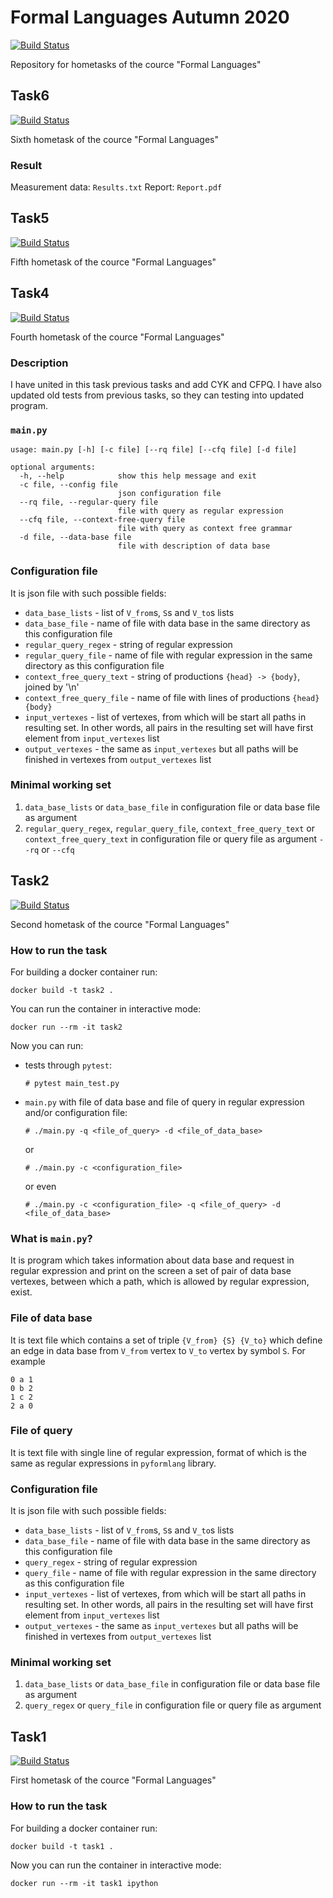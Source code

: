 # Formal Languages Autumn 2020

[![Build Status](https://img.shields.io/endpoint.svg?url=https%3A%2F%2Factions-badge.atrox.dev%2FSergeyKuz1001%2Fformal_languages_autumn_2020%2Fbadge%3Fref%3Dmaster&style=flat)](https://actions-badge.atrox.dev/SergeyKuz1001/formal_languages_autumn_2020/goto?ref=master)

Repository for hometasks of the cource "Formal Languages"

## Task6

[![Build Status](https://img.shields.io/endpoint.svg?url=https%3A%2F%2Factions-badge.atrox.dev%2FSergeyKuz1001%2Fformal_languages_autumn_2020%2Fbadge%3Fref%3Dtask6&style=flat)](https://actions-badge.atrox.dev/SergeyKuz1001/formal_languages_autumn_2020/goto?ref=task6)

Sixth hometask of the cource "Formal Languages"

### Result

Measurement data: `Results.txt`
Report: `Report.pdf`

## Task5

[![Build Status](https://img.shields.io/endpoint.svg?url=https%3A%2F%2Factions-badge.atrox.dev%2FSergeyKuz1001%2Fformal_languages_autumn_2020%2Fbadge%3Fref%3Dtask5&style=flat)](https://actions-badge.atrox.dev/SergeyKuz1001/formal_languages_autumn_2020/goto?ref=task5)

Fifth hometask of the cource "Formal Languages"

## Task4

[![Build Status](https://img.shields.io/endpoint.svg?url=https%3A%2F%2Factions-badge.atrox.dev%2FSergeyKuz1001%2Fformal_languages_autumn_2020%2Fbadge%3Fref%3Dtask4&style=flat)](https://actions-badge.atrox.dev/SergeyKuz1001/formal_languages_autumn_2020/goto?ref=task4)

Fourth hometask of the cource "Formal Languages"

### Description

I have united in this task previous tasks and add CYK and CFPQ. I have also updated
old tests from previous tasks, so they can testing into updated program.

### `main.py`

```
usage: main.py [-h] [-c file] [--rq file] [--cfq file] [-d file]

optional arguments:
  -h, --help            show this help message and exit
  -c file, --config file
                        json configuration file
  --rq file, --regular-query file
                        file with query as regular expression
  --cfq file, --context-free-query file
                        file with query as context free grammar
  -d file, --data-base file
                        file with description of data base
```

### Configuration file

It is json file with such possible fields:

 * `data_base_lists` - list of `V_from`s, `S`s and `V_to`s lists
 * `data_base_file` - name of file with data base in the same directory as this configuration file
 * `regular_query_regex` - string of regular expression
 * `regular_query_file` - name of file with regular expression in the same directory as this
configuration file
 * `context_free_query_text` - string of productions `{head} -> {body}`, joined by '\n'
 * `context_free_query_file` - name of file with lines of productions `{head} {body}`
 * `input_vertexes`  - list of vertexes, from which will be start all paths in resulting set. In
other words, all pairs in the resulting set will have first element from `input_vertexes` list
 * `output_vertexes` - the same as `input_vertexes` but all paths will be finished in vertexes from
`output_vertexes` list

### Minimal working set

1) `data_base_lists` or `data_base_file` in configuration file or data base file as argument
2) `regular_query_regex`, `regular_query_file`, `context_free_query_text` or `context_free_query_text`
   in configuration file or query file as argument `--rq` or `--cfq`

## Task2

[![Build Status](https://img.shields.io/endpoint.svg?url=https%3A%2F%2Factions-badge.atrox.dev%2FSergeyKuz1001%2Fformal_languages_autumn_2020%2Fbadge%3Fref%3Dtask2&style=flat)](https://actions-badge.atrox.dev/SergeyKuz1001/formal_languages_autumn_2020/goto?ref=task2)

Second hometask of the cource "Formal Languages"

### How to run the task

For building a docker container run:
```
docker build -t task2 .
```

You can run the container in interactive mode:
```
docker run --rm -it task2
```

Now you can run:

 * tests through `pytest`:

   ```
   # pytest main_test.py
   ```

 * `main.py` with file of data base and file of query in regular expression and/or
configuration file:

   ```
   # ./main.py -q <file_of_query> -d <file_of_data_base>
   ```
   
   or
   
   ```
   # ./main.py -c <configuration_file>
   ```
   
   or even
   
   ```
   # ./main.py -c <configuration_file> -q <file_of_query> -d <file_of_data_base>
   ```

### What is `main.py`?

It is program which takes information about data base and request in regular expression and
print on the screen a set of pair of data base vertexes, between which a path, which is allowed
by regular expression, exist.

### File of data base

It is text file which contains a set of triple `{V_from} {S} {V_to}` which define an edge in
data base from `V_from` vertex to `V_to` vertex by symbol `S`. For example
  
   ```
   0 a 1
   0 b 2
   1 c 2
   2 a 0
   ```

### File of query

It is text file with single line of regular expression, format of which is the same as
regular expressions in `pyformlang` library.

### Configuration file

It is json file with such possible fields:

 * `data_base_lists` - list of `V_from`s, `S`s and `V_to`s lists
 * `data_base_file`  - name of file with data base in the same directory as this configuration file
 * `query_regex`     - string of regular expression
 * `query_file`      - name of file with regular expression in the same directory as this
configuration file
 * `input_vertexes`  - list of vertexes, from which will be start all paths in resulting set. In
other words, all pairs in the resulting set will have first element from `input_vertexes` list
 * `output_vertexes` - the same as `input_vertexes` but all paths will be finished in vertexes from
`output_vertexes` list

### Minimal working set

1) `data_base_lists` or `data_base_file` in configuration file or data base file as argument
2) `query_regex` or `query_file` in configuration file or query file as argument

## Task1

[![Build Status](https://img.shields.io/endpoint.svg?url=https%3A%2F%2Factions-badge.atrox.dev%2FSergeyKuz1001%2Fformal_languages_autumn_2020%2Fbadge%3Fref%3Dtask1&style=flat)](https://actions-badge.atrox.dev/SergeyKuz1001/formal_languages_autumn_2020/goto?ref=task1)

First hometask of the cource "Formal Languages"

### How to run the task

For building a docker container run:
```
docker build -t task1 .
```

Now you can run the container in interactive mode:
```
docker run --rm -it task1 ipython
```
